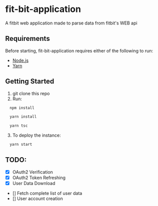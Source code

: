 # fit-bit-application

A fitbit web application made to parse data from fitbit's WEB api


## Requirements
Before starting, fit-bit-application requires either of the following to run:
- [Node.js](https://nodejs.org/)
- [Yarn](https://formulae.brew.sh/formula/yarn)

## Getting Started

1. git clone this repo
2. Run:

```bash
  npm install
```

```bash
  yarn install
```
```bash
  yarn tsc
```
3. To deploy the instance:
```bash
  yarn start
```


## TODO:
- [X] OAuth2 Verification
- [X] OAuth2 Token Refreshing
- [X] User Data Download
- [] Fetch complete list of user data
- [] User account creation